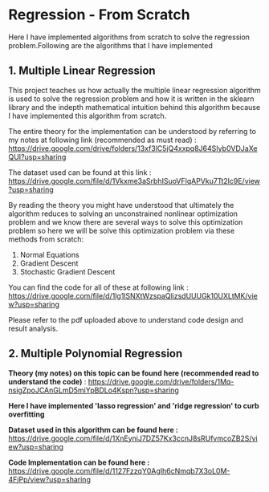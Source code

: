 # Regression - From Scratch
Here I have implemented algorithms from scratch to solve the regression problem.Following are the algorithms that I have implemented
## 1. Multiple Linear Regression
This project teaches us how actually the multiple linear regression algorithm is used to solve the regression problem and how it is written in the sklearn library and the indepth mathematical intuition behind this
algorithm because I have implemented this algorithm from scratch.

The entire theory for the implementation can be understood by referring to my notes at following link (recommended as must read) :
https://drive.google.com/drive/folders/13xf3lC5jQ4xxpq8J64SIyb0VDJaXeQUI?usp=sharing

The dataset used can be found at this link :
https://drive.google.com/file/d/1Vkxme3aSrbhISuoVFlqAPVku7Tt2lc9E/view?usp=sharing

By reading the theory you might have understood that ultimately the algorithm reduces to solving an unconstrained nonlinear optimization problem and we know there are several ways to solve this optimization problem so here we will be solve this optimization problem via these methods from scratch:
1. Normal Equations
2. Gradient Descent
3. Stochastic Gradient Descent

You can find the code for all of these at following link :
https://drive.google.com/file/d/1lg1lSNXtWzspaQlizsdUUUGk10UXLtMK/view?usp=sharing

Please refer to the pdf uploaded above to understand code design and result analysis.

## 2. Multiple Polynomial Regression

**Theory (my notes) on this topic can be found here (recommended read to understand the code)** : 
https://drive.google.com/drive/folders/1Mq-nsigZpoJCAnGLmD5miYpBDLo4Kspn?usp=sharing

**Here I have implemented 'lasso regression' and 'ridge regression' to curb overfitting**

**Dataset used in this algorithm can be found here :**
https://drive.google.com/file/d/1XnEyniJ7DZ57Kx3ccnJ8sRUfvmcoZB2S/view?usp=sharing

**Code Implementation can be found here :** 
https://drive.google.com/file/d/1127FzzqY0AgIh6cNmqb7X3oL0M-4FjPp/view?usp=sharing
